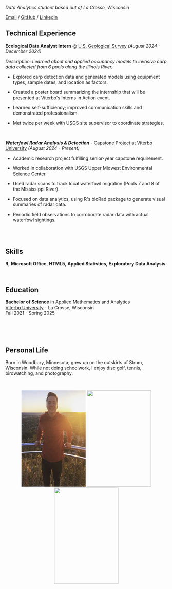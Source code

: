 _Data Analytics student based out of La Crosse, Wisconsin_

[Email](mailto:ningaber@gmail.com) / [GitHub](https://github.com/GabeRombalski13) / [LinkedIn](https://www.linkedin.com/in/gabriel-rombalski-b50b4014a/) 

## Technical Experience

**Ecological Data Analyst Intern** @ [U.S. Geological Survey](https://www.usgs.gov/) _(August 2024 - December 2024)_ 


_Description: Learned about and applied occupancy models to invasive carp data collected from 6 pools along the Illinois River._ <br>


 - Explored carp detection data and generated models using equipment types, sample dates, and location as factors. <br> 

 - Created a poster board summarizing the internship that will be presented at Viterbo's Interns in Action event. <br> 

 - Learned self-sufficiency; improved communication skills and demonstrated professionalism. <br>

 - Met twice per week with USGS site supervisor to coordinate strategies.
 
 <br> 
 
_**Waterfowl Radar Analysis & Detection**_ - Capstone Project at [Viterbo University](https:https://www.viterbo.edu/) _(August 2024 - Present)_<br>
 - Academic research project fulfilling senior-year capstone requirement. <br>
 
 - Worked in collaboration with USGS Upper Midwest Environmental Science Center. <br>

 - Used radar scans to track local waterfowl migration (Pools 7 and 8 of the Mississippi River). <br>

 - Focused on data analytics, using R's bioRad package to generate visual summaries of radar data. <br>

 - Periodic field observations to corroborate radar data with actual waterfowl sightings.

<br>
<br>

## Skills

**R**, **Microsoft Office**, **HTML5**, **Applied Statistics**, **Exploratory Data Analysis**

<br>

## Education

**Bachelor of Science**  in Applied Mathematics and Analytics <br>
[Viterbo University](https://www.viterbo.edu/programs/engineering-and-applied-mathematics-and-analytics)  - La Crosse, Wisconsin <br>
Fall 2021 - Spring 2025 

<br>
<br>
<br>

## Personal Life

Born in Woodbury, Minnesota; grew up on the outskirts of Strum, Wisconsin. While not doing schoolwork, I enjoy disc golf, tennis, birdwatching, and photography. 

<br>

<p align="center">
  <img src="IMG_4518.JPG" width="200" height="300">
  <img src="IMG_1168.JPEG" width="200" height="300">
  <img src="IMG_7506.PNG" width="200" height="300">
</p>

